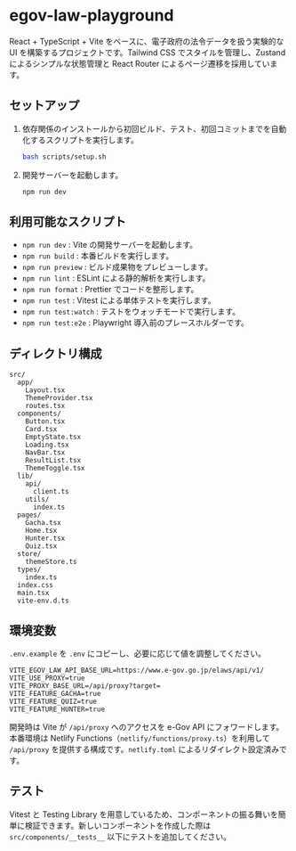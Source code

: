 # egov-law-playground

React + TypeScript + Vite をベースに、電子政府の法令データを扱う実験的な UI を構築するプロジェクトです。Tailwind CSS でスタイルを管理し、Zustand によるシンプルな状態管理と React Router によるページ遷移を採用しています。

## セットアップ

1. 依存関係のインストールから初回ビルド、テスト、初回コミットまでを自動化するスクリプトを実行します。
   ```bash
   bash scripts/setup.sh
   ```
2. 開発サーバーを起動します。
   ```bash
   npm run dev
   ```

## 利用可能なスクリプト

- `npm run dev` : Vite の開発サーバーを起動します。
- `npm run build` : 本番ビルドを実行します。
- `npm run preview` : ビルド成果物をプレビューします。
- `npm run lint` : ESLint による静的解析を実行します。
- `npm run format` : Prettier でコードを整形します。
- `npm run test` : Vitest による単体テストを実行します。
- `npm run test:watch` : テストをウォッチモードで実行します。
- `npm run test:e2e` : Playwright 導入前のプレースホルダーです。

## ディレクトリ構成

```
src/
  app/
    Layout.tsx
    ThemeProvider.tsx
    routes.tsx
  components/
    Button.tsx
    Card.tsx
    EmptyState.tsx
    Loading.tsx
    NavBar.tsx
    ResultList.tsx
    ThemeToggle.tsx
  lib/
    api/
      client.ts
    utils/
      index.ts
  pages/
    Gacha.tsx
    Home.tsx
    Hunter.tsx
    Quiz.tsx
  store/
    themeStore.ts
  types/
    index.ts
  index.css
  main.tsx
  vite-env.d.ts
```

## 環境変数

`.env.example` を `.env` にコピーし、必要に応じて値を調整してください。

```
VITE_EGOV_LAW_API_BASE_URL=https://www.e-gov.go.jp/elaws/api/v1/
VITE_USE_PROXY=true
VITE_PROXY_BASE_URL=/api/proxy?target=
VITE_FEATURE_GACHA=true
VITE_FEATURE_QUIZ=true
VITE_FEATURE_HUNTER=true
```

開発時は Vite が `/api/proxy` へのアクセスを e-Gov API にフォワードします。本番環境は Netlify Functions（`netlify/functions/proxy.ts`）を利用して `/api/proxy` を提供する構成です。`netlify.toml` によるリダイレクト設定済みです。

## テスト

Vitest と Testing Library を用意しているため、コンポーネントの振る舞いを簡単に検証できます。新しいコンポーネントを作成した際は `src/components/__tests__` 以下にテストを追加してください。
